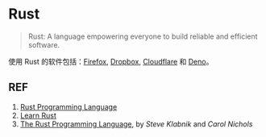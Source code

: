 # Rust

> Rust: A language empowering everyone to build reliable and efficient software. 

使用 Rust 的软件包括：[Firefox][4], [Dropbox][5], [Cloudflare][6] 和 [Deno][7]。

## REF

1. [Rust Programming Language][1]
1. [Learn Rust][2]
1. [The Rust Programming Language][3], by *Steve Klabnik* and *Carol Nichols*

[1]: https://www.rust-lang.org/ "Rust Programming Language"
[2]: https://www.rust-lang.org/learn "Learn Rust"
[3]: https://doc.rust-lang.org/book/ "The Rust Programming Language"
[4]: https://hacks.mozilla.org/2017/08/inside-a-super-fast-css-engine-quantum-css-aka-stylo/ "Inside a super fast CSS engine: Quantum CSS (aka Stylo)"
[5]: https://blogs.dropbox.com/tech/2016/06/lossless-compression-with-brotli/ "Dropbox"
[6]: https://blog.cloudflare.com/cloudflare-workers-as-a-serverless-rust-platform/ "Serverless Rust with Cloudflare Workers"
[7]: https://deno.land/ "Deno"